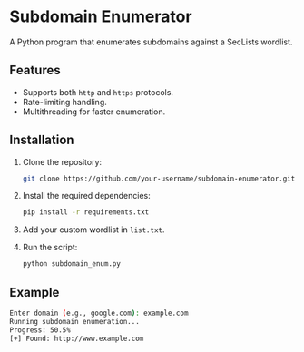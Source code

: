 # Subdomain Enumerator

A  Python program that enumerates subdomains against a SecLists wordlist.

## Features
- Supports both `http` and `https` protocols.
- Rate-limiting handling.
- Multithreading for faster enumeration.

## Installation
1. Clone the repository:
    ```bash
    git clone https://github.com/your-username/subdomain-enumerator.git
    ```

2. Install the required dependencies:
    ```bash
    pip install -r requirements.txt
    ```

3. Add your custom wordlist in `list.txt`.

4. Run the script:
    ```bash
    python subdomain_enum.py
    ```

## Example
```bash
Enter domain (e.g., google.com): example.com
Running subdomain enumeration...
Progress: 50.5%
[+] Found: http://www.example.com
